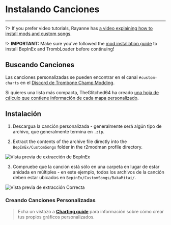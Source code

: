 # Instalando Canciones
---
?> If you prefer video tutorials, Rayanne has [a video explaining how to install mods and custom songs](https://youtu.be/6msFI8Sz1UQ).

!> **IMPORTANT:** Make sure you've followed the [mod installation guide](installing-r2modman) to install BepInEx and TrombLoader before continuing!

## Buscando Canciones

Las canciones personalizadas se pueden encontrar en el canal `#custom-charts` en el [Discord de Trombone Champ Modding](https://discord.gg/KVzKRsbetJ).

Si quieres una lista más compacta, TheGlitched64 ha creado [una hoja de cálculo que contiene información de cada mapa personalizado](https://docs.google.com/spreadsheets/d/1xpoUnHdSJFqOQEK_637-HCECYtJsgK91oY4dRuDMtik/edit?usp=sharing).

## Instalación

1. Descargua la canción personalizada - generalmente será algún tipo de archivo, que generalmente termina en `.zip`.

2. Extract the contents of the archive file directly into the `BepInEx/CustomSongs` folder in the r2modman profile directory.

![Vista previa de extracción de BepInEx](../docs/files/customsongextract.png)

3. Compruebe que la canción está sólo en una carpeta en lugar de estar anidada en múltiples - en este ejemplo, todos los archivos de la canción deben estar ubicados en `BepinEx/CustomSongs/BakaMitai/`.

![Vista previa de extracción Correcta](../docs/files/customsongcorrect.png)

### Creando Canciones Personalizadas

> Echa un vistazo a [**Charting guide**](creating-charts) para información sobre cómo crear tus propios gráficos personalizados.